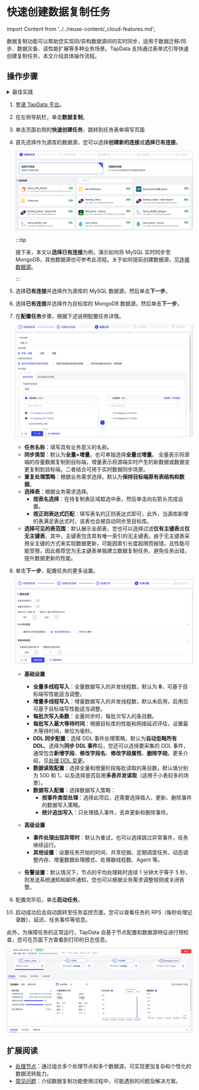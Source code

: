 # 快速创建数据复制任务

import Content from '../../reuse-content/_cloud-features.md';

<Content />

数据复制功能可以帮助您实现同/异构数据源间的实时同步，适用于数据迁移/同步、数据灾备、读性能扩展等多种业务场景。TapData 支持通过表单式引导快速创建复制任务，本文介绍具体操作流程。

## 操作步骤

<details>
  <summary>最佳实践</summary>
  为构建高效可靠的数据复制任务，推荐在开始配置任务前，推荐阅读<a href="../../../best-practice/data-sync">数据同步最佳实践</a>。
</details>

1. [登录 TapData 平台](../log-in.md)。

2. 在左侧导航栏，单击**数据复制**。

3. 单击页面右侧的**快速创建任务**，跳转到任务表单填写页面

4. 首先选择作为源库的数据源，您可以选择**创建新的连接**或**选择已有连接**。

   ![选择数据源](../../images/select_data_source.png)

   :::tip

   接下来，本文以**选择已有连接**为例，演示如何将 MySQL 实时同步至 MongoDB，其他数据源也可参考此流程。关于如何提前创建数据源，见[连接数据源](../../prerequisites/README.md)。

   :::

5. 选择**已有连接**并选择作为源库的 MySQL 数据源，然后单击**下一步**。

6. 选择**已有连接**并选择作为目标库的 MongoDB 数据源，然后单击**下一步**。

7. 在**配置任务**步骤，根据下述说明配置任务详情。

   ![配置任务](../../images/select_data_sync_policy.png)

   * **任务名称**：填写具有业务意义的名称。
   * **同步类型**：默认为**全量+增量**，也可单独选择**全量**或**增量**。
     全量表示将源端的存量数据复制到目标端，增量表示将源端实时产生的新数据或数据变更复制到目标端，二者结合可用于实时数据同步场景。
   * **重复处理策略**：根据业务需求选择，默认为**保持目标端原有表结构和数据**。 
   * **选择表**：根据业务需求选择。
     * **按表名选择**：在待复制表区域框选中表，然后单击向右箭头完成设置。
     * **按正则表达式匹配**：填写表名的正则表达式即可，此外，当源库新增的表满足表达式时，该表也会被自动同步至目标库。
   * **选择可见的表范围**：默认展示全部表，您也可以选择过滤**仅有主键表**或**仅无主键表**，其中，主键表包含具有唯一索引的无主键表。由于无主键表采用全主键的方式来实现数据更新，可能因索引长度超限而报错，且性能可能受限，因此推荐您为无主键表单独建立数据复制任务，避免任务出错，提升数据更新的性能。

8. 单击**下一步**，配置任务的更多设置。

   ![任务设置](../../images/data_sync_task_settings.png)

   * **基础设置**
     * **全量多线程写入**：全量数据写入的并发线程数，默认为 **8**，可基于目标端写性能适当调整。 
     * **增量多线程写入**：增量数据写入的并发线程数，默认未启用，启用后可基于目标端写性能适当调整。 
     * **每批次写入条数**：全量同步时，每批次写入的条目数。 
     * **每批写入最大等待时间**：根据目标库的性能和网络延迟评估，设置最大等待时间，单位为毫秒。 
     * **DDL 同步配置**：选择 DDL 事件处理策略，默认为**自动忽略所有 DDL**。选择为**同步 DDL 事件**后，您还可以选择要采集的 DDL 事件，通常包含**新增字段**、**修改字段名**、**修改字段属性**、**删除字段**。更多介绍，见[处理 DDL 变更](../../best-practice/handle-schema-change.md)。 
     * **数据读取配置**：选择全量和增量阶段每批读取的条目数，默认值分别为 500 和 1，以及选择是否启用**多表并发读取**（适用于小表较多的场景）。
     * **数据写入配置**：选择数据写入策略：
       * **按事件类型处理**：选择此项后，还需要选择插入、更新、删除事件的数据写入策略。
       * **统计追加写入**：只处理插入事件，丢弃更新和删除事件。
   * **高级设置**
     * **事件处理出现异常时**：默认为重试，也可以选择跳过异常事件，任务继续运行。
     * **其他设置**：设置任务开始的时间、共享挖掘、定期调度任务、动态调整内存、增量数据处理模式、处理器线程数、Agent 等。

   * **告警设置**：默认情况下，节点的平均处理耗时连续 1 分钟大于等于 5 秒，则发送系统通知和邮件通知，您也可以根据业务需求调整规则或关闭告警。

9. 配置完毕后，单击**启动任务**。

10. 启动成功后会自动跳转至任务监控页面，您可以查看任务的 RPS（每秒处理记录数）、延迟、任务事件等信息。

   此外，为保障任务的正常运行，TapData 会基于节点配置和数据源特征进行预检查，您可在页面下方查看到打印的日志信息。

   ![任务监控](../../images/quick_task_monitor.png)

## 扩展阅读

* [处理节点](process-node.md)：通过组合多个处理节点和多个数据源，可实现更加复杂和个性化的数据流转能力。
* [常见问题](../../faq/data-pipeline.md)：介绍数据复制功能使用过程中，可能遇到的问题及解决方案。




